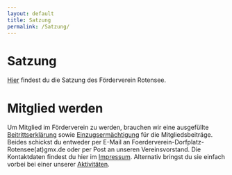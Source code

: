 ```yaml
---
layout: default
title: Satzung
permalink: /Satzung/
---
```


# Satzung
[Hier](/files/Vereinssatzung_FDR.pdf) findest du die Satzung des Förderverein Rotensee.

# Mitglied werden
Um Mitglied im Förderverein zu werden, brauchen wir eine ausgefüllte [Beitrittserklärung](/files/Beitrittserklaerung.pdf) sowie [Einzugsermächtigung](/files/Einzugsermaechtigung.pdf) für die Mitgliedsbeiträge.
Beides schickst du entweder per E-Mail an Foerderverein-Dorfplatz-Rotensee(at)gmx.de oder per Post an unseren Vereinsvorstand. Die Kontaktdaten findest du hier im [Impressum](/Impressum). Alternativ bringst du sie einfach vorbei bei einer unserer [Aktivitäten](/Aktivitaeten).
